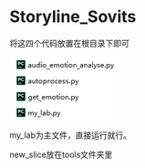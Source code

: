 # Storyline_Sovits

将这四个代码放置在根目录下即可

![image-20241002125940967](README.assets/image-20241002125940967.png)

my_lab为主文件，直接运行就行。

new_slice放在tools文件夹里

